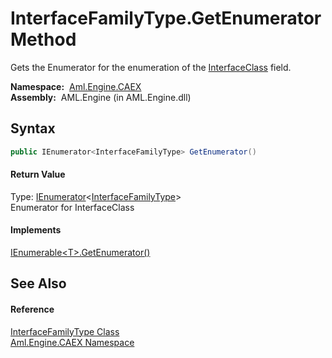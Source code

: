 InterfaceFamilyType.GetEnumerator Method
========================================
Gets the Enumerator for the enumeration of the [InterfaceClass][1] field.

  **Namespace:**  [Aml.Engine.CAEX][2]  
  **Assembly:**  AML.Engine (in AML.Engine.dll)

Syntax
------

```csharp
public IEnumerator<InterfaceFamilyType> GetEnumerator()
```

#### Return Value
Type: [IEnumerator][3]&lt;[InterfaceFamilyType][4]>  
Enumerator for InterfaceClass
#### Implements
[IEnumerable&lt;T>.GetEnumerator()][5]  


See Also
--------

#### Reference
[InterfaceFamilyType Class][4]  
[Aml.Engine.CAEX Namespace][2]  

[1]: InterfaceClass.md
[2]: ../README.md
[3]: https://docs.microsoft.com/dotnet/api/system.collections.generic.ienumerator-1
[4]: README.md
[5]: https://docs.microsoft.com/dotnet/api/system.collections.generic.ienumerable-1.getenumerator#System_Collections_Generic_IEnumerable_1_GetEnumerator
[6]: https://www.automationml.org
[7]: ../../icons/logoShade.png